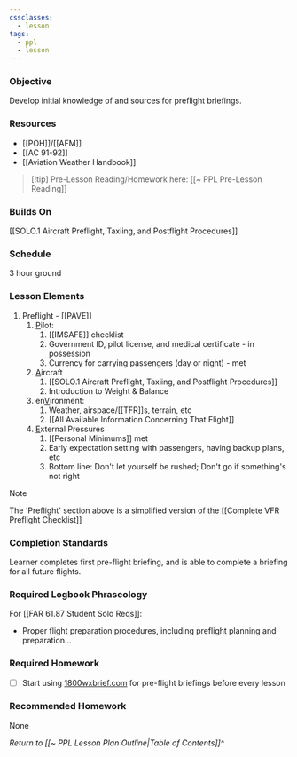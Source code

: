 ```yaml
---
cssclasses:
  - lesson
tags:
  - ppl
  - lesson
---
```


### Objective
Develop initial knowledge of and sources for preflight briefings.

### Resources
- [[POH]]/[[AFM]]
- [[AC 91-92]]
- [[Aviation Weather Handbook]]

> [!tip] Pre-Lesson Reading/Homework here: [[~ PPL Pre-Lesson Reading]]

### Builds On
[[SOLO.1 Aircraft Preflight, Taxiing, and Postflight Procedures]]

### Schedule
3 hour ground

### Lesson Elements
1. Preflight - [[PAVE]]
	1. <u>P</u>ilot:
		1. [[IMSAFE]] checklist
		2. Government ID, pilot license, and medical certificate - in possession
		4. Currency for carrying passengers (day or night) - met
	2. <u>A</u>ircraft
		1. [[SOLO.1 Aircraft Preflight, Taxiing, and Postflight Procedures]]
		2.  Introduction to Weight & Balance
	3. en<u>V</u>ironment:
		1. Weather, airspace/[[TFR]]s, terrain, etc
		2. [[All Available Information Concerning That Flight]]
	4. <u>E</u>xternal Pressures
		1. [[Personal Minimums]] met
		2. Early expectation setting with passengers, having backup plans, etc
		3. Bottom line: Don't let yourself be rushed; Don't go if something's not right

> [!note]
> The 'Preflight' section above is a simplified version of the [[Complete VFR Preflight Checklist]]


### Completion Standards
Learner completes first pre-flight briefing, and is able to complete a briefing for all future flights.

### Required Logbook Phraseology
For [[FAR 61.87 Student Solo Reqs]]: 
- Proper flight preparation procedures, including preflight planning and preparation...

### Required Homework
- [ ] Start using [1800wxbrief.com](https://www.1800wxbrief.com) for pre-flight briefings before every lesson

### Recommended Homework
None

*Return to [[~ PPL Lesson Plan Outline|Table of Contents]]^*